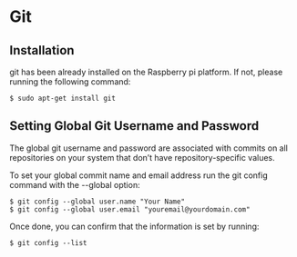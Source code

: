 # Git

## Installation

git has been already installed on the Raspberry pi platform. If not, please running the following command:

```
$ sudo apt-get install git
```

## Setting Global Git Username and Password 

The global git username and password are associated with commits on all repositories on your system that don’t have repository-specific values.

To set your global commit name and email address run the git config command with the --global option:

```
$ git config --global user.name "Your Name"
$ git config --global user.email "youremail@yourdomain.com"
```

Once done, you can confirm that the information is set by running:

```
$ git config --list
```
